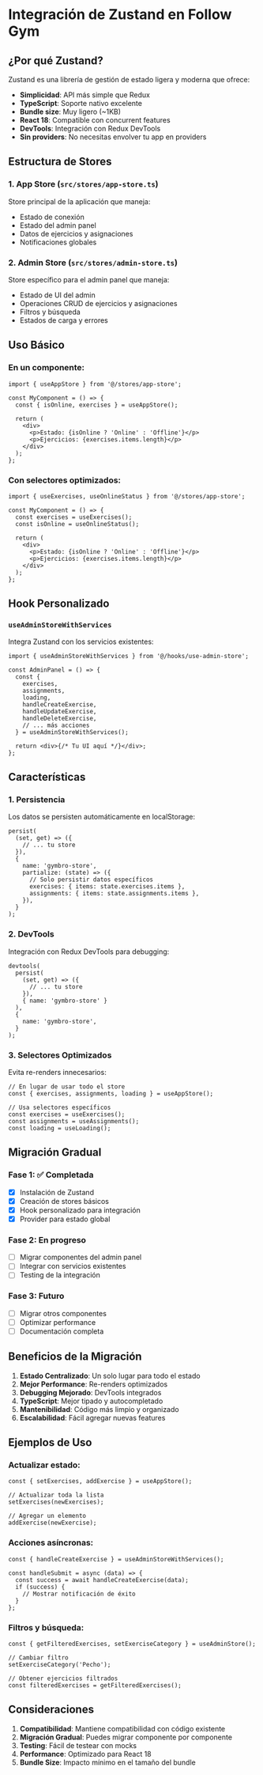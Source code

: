# Integración de Zustand en Follow Gym

## ¿Por qué Zustand?

Zustand es una librería de gestión de estado ligera y moderna que ofrece:

- **Simplicidad**: API más simple que Redux
- **TypeScript**: Soporte nativo excelente
- **Bundle size**: Muy ligero (~1KB)
- **React 18**: Compatible con concurrent features
- **DevTools**: Integración con Redux DevTools
- **Sin providers**: No necesitas envolver tu app en providers

## Estructura de Stores

### 1. App Store (`src/stores/app-store.ts`)

Store principal de la aplicación que maneja:

- Estado de conexión
- Estado del admin panel
- Datos de ejercicios y asignaciones
- Notificaciones globales

### 2. Admin Store (`src/stores/admin-store.ts`)

Store específico para el admin panel que maneja:

- Estado de UI del admin
- Operaciones CRUD de ejercicios y asignaciones
- Filtros y búsqueda
- Estados de carga y errores

## Uso Básico

### En un componente:

```tsx
import { useAppStore } from '@/stores/app-store';

const MyComponent = () => {
  const { isOnline, exercises } = useAppStore();

  return (
    <div>
      <p>Estado: {isOnline ? 'Online' : 'Offline'}</p>
      <p>Ejercicios: {exercises.items.length}</p>
    </div>
  );
};
```

### Con selectores optimizados:

```tsx
import { useExercises, useOnlineStatus } from '@/stores/app-store';

const MyComponent = () => {
  const exercises = useExercises();
  const isOnline = useOnlineStatus();

  return (
    <div>
      <p>Estado: {isOnline ? 'Online' : 'Offline'}</p>
      <p>Ejercicios: {exercises.items.length}</p>
    </div>
  );
};
```

## Hook Personalizado

### `useAdminStoreWithServices`

Integra Zustand con los servicios existentes:

```tsx
import { useAdminStoreWithServices } from '@/hooks/use-admin-store';

const AdminPanel = () => {
  const {
    exercises,
    assignments,
    loading,
    handleCreateExercise,
    handleUpdateExercise,
    handleDeleteExercise,
    // ... más acciones
  } = useAdminStoreWithServices();

  return <div>{/* Tu UI aquí */}</div>;
};
```

## Características

### 1. Persistencia

Los datos se persisten automáticamente en localStorage:

```tsx
persist(
  (set, get) => ({
    // ... tu store
  }),
  {
    name: 'gymbro-store',
    partialize: (state) => ({
      // Solo persistir datos específicos
      exercises: { items: state.exercises.items },
      assignments: { items: state.assignments.items },
    }),
  }
);
```

### 2. DevTools

Integración con Redux DevTools para debugging:

```tsx
devtools(
  persist(
    (set, get) => ({
      // ... tu store
    }),
    { name: 'gymbro-store' }
  ),
  {
    name: 'gymbro-store',
  }
);
```

### 3. Selectores Optimizados

Evita re-renders innecesarios:

```tsx
// En lugar de usar todo el store
const { exercises, assignments, loading } = useAppStore();

// Usa selectores específicos
const exercises = useExercises();
const assignments = useAssignments();
const loading = useLoading();
```

## Migración Gradual

### Fase 1: ✅ Completada

- [x] Instalación de Zustand
- [x] Creación de stores básicos
- [x] Hook personalizado para integración
- [x] Provider para estado global

### Fase 2: En progreso

- [ ] Migrar componentes del admin panel
- [ ] Integrar con servicios existentes
- [ ] Testing de la integración

### Fase 3: Futuro

- [ ] Migrar otros componentes
- [ ] Optimizar performance
- [ ] Documentación completa

## Beneficios de la Migración

1. **Estado Centralizado**: Un solo lugar para todo el estado
2. **Mejor Performance**: Re-renders optimizados
3. **Debugging Mejorado**: DevTools integrados
4. **TypeScript**: Mejor tipado y autocompletado
5. **Mantenibilidad**: Código más limpio y organizado
6. **Escalabilidad**: Fácil agregar nuevas features

## Ejemplos de Uso

### Actualizar estado:

```tsx
const { setExercises, addExercise } = useAppStore();

// Actualizar toda la lista
setExercises(newExercises);

// Agregar un elemento
addExercise(newExercise);
```

### Acciones asíncronas:

```tsx
const { handleCreateExercise } = useAdminStoreWithServices();

const handleSubmit = async (data) => {
  const success = await handleCreateExercise(data);
  if (success) {
    // Mostrar notificación de éxito
  }
};
```

### Filtros y búsqueda:

```tsx
const { getFilteredExercises, setExerciseCategory } = useAdminStore();

// Cambiar filtro
setExerciseCategory('Pecho');

// Obtener ejercicios filtrados
const filteredExercises = getFilteredExercises();
```

## Consideraciones

1. **Compatibilidad**: Mantiene compatibilidad con código existente
2. **Migración Gradual**: Puedes migrar componente por componente
3. **Testing**: Fácil de testear con mocks
4. **Performance**: Optimizado para React 18
5. **Bundle Size**: Impacto mínimo en el tamaño del bundle
